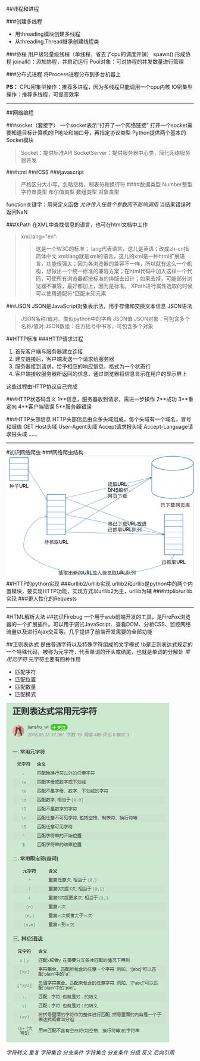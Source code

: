 ##线程和进程

###创建多线程
*	用threading模块创建多线程
*	从threading.Thread继承创建线程类

###协程
用户级轻量级线程（单线程，省去了cpu的调度开销）
spawn():形成协程
joinall()：添加协程，并启动运行
Pool对象：可对协程的并发数量进行管理

###分布式进程
将Process进程分布到多台机器上

**PS：**
CPU密集型操作：推荐多进程，因为多线程只能调用一个cpu内核
IO密集型操作：推荐多线程，可提高效率
***

##网络编程

###socket（套接字）
一个socket表示“打开了一个网络链接”
打开一个socket需要知道目标计算机的IP地址和端口号，再指定协议类型
Python提供两个基本的Socket模块
>Socket：提供标准API
>SocketServer：提供服务器中心类，简化网络服务器开发

###html
###CSS
###javascript
>严格区分大小写，忽略空格，制表符和换行符
####数据类型
Number整型
字符串类型
布尔值类型
数组类型
对象类型

function关键字：用来定义函数
*允许传入任意个参数而不影响调用*
当结果错误时返回NaN

###XPath
在XML中查找信息的语言，也可在html文档中工作
>xml:lang="en":
>>这是一个W3C的标准；
lang代表语言，这儿是英语；改成zh-cn指简体中文
xml:lang就是xml的语言，这儿的xml是一种html扩展语言，功能很强大；因为各浏览器的兼容不一样，所以就有这么一个机构，想做出一个统一标准的兼容方案；在html代码中加入这样一个代码，可使所有浏览器都按标准的排版去设计；如果去掉，可能部分浏览器不兼容，最好都加上，因为是标准。
XPath进行属性选取的时候可以使用通配符*匹配未知元素

###JSON
JSON是JavaScript对象表示法，用于存储和交换文本信息
JSON语法
>JSON名称/值对。类似python中的字典
>JSON值
>JSON对象：可包含多个名称/值对
>JSON数组：在方括号中书写，可包含多个对象

##HTTP标准
###HTTP请求过程
1.	首先客户端与服务器建立连接
2.	建立链接后，客户端发送一个请求给服务器
3.	服务器接到请求，给予相应的响应信息，格式为一个状态行
4.	客户端接收服务器所返回的信息，通过浏览器将信息显示在用户的显示屏上

这些过程由HTTP协议自己完成

###HTTP状态码含义
1\*\*信息，服务器收到请求，需进一步操作
2\*\*成功
3\*\*重定向
4\*\*客户端错误
5\*\*服务器错误

###HTTP头部信息
HTTP头部信息由众多头域组成，每个头域有一个域名，冒号和域值
GET
Host头域
User-Agent头域
Accept请求报头域
Accept-Language请求报头域
......
***
#初识网络爬虫
###网络爬虫结构
![网络爬虫结构](https://github.com/LyonDon/python-learning/raw/master/python-reptile/photo/%E5%9B%BE%E5%83%8F%201.png)
##HTTP的python实现
###urllib2/urllib实现
urllib2和urllib是python中的两个内置模块，要实现HTTP功能，实现方式以urllib2为主，urllib为辅
###httplib/urllib实现
###更人性化的Requests

***
#HTML解析大法
##初识Firebug
一个用于web前端开发的工具，是FireFox浏览器的一个扩展插件。可以用于调试JavaScript、查看DOM、分析CSS、监控网络流量以及进行Ajax交互等。几乎提供了前端开发需要的全部功能

##正则表达式
是由普通字符以及特殊字符组成的文字模式
\b是正则表达式规定的一个特殊代码，被称为元字符，代表单词的开头或结尾，也就是单词的分解处
*常用元字符*
元字符主要有四种作用

*	匹配字符
*	匹配位置
*	匹配数量
*	匹配模式

![正则表达式常用元字符](https://github.com/LyonDon/python-learning/raw/master/python-reptile/photo/%E5%9B%BE%E5%83%8F%203.png)

*字符转义*
*重复*
*字符集合*
*分支条件*
*字符集合*
*分支条件*
*分组*
*反义*
*后向引用*
